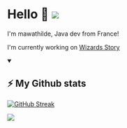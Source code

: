 # Hello 👋 ![](https://komarev.com/ghpvc/?username=mawathilde&color=red)

I'm mawathilde, Java dev from France!

I'm currently working on [Wizards Story](https://discord.gg/wizards-story)


<details open>
  <summary><h2>⚡️ My Github stats</h2></summary> 
  
  [![GitHub Streak](https://github-readme-streak-stats.herokuapp.com?user=mawathilde&theme=radical&date_format=M%20j%5B%2C%20Y%5D)](https://git.io/streak-stats)

<img src="https://github-readme-stats.vercel.app/api?username=mawathilde&show_icons=true&theme=bear&count_private=true&hide=stars">
  
</details>
